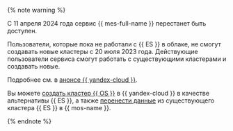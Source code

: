 {% note warning %}

С 11 апреля 2024 года сервис {{ mes-full-name }} перестанет быть доступен.

Пользователи, которые пока не работали с {{ ES }} в облаке, не смогут создавать новые кластеры с 20 июля 2023 года. Действующие пользователи сервиса смогут работать с существующими кластерами и создавать новые.

Подробнее см. в [анонсе {{ yandex-cloud }}](/blog/posts/2023/06/managed-elasticsearch).

Вы можете [создать кластер {{ OS }}](../../../managed-opensearch/operations/cluster-create.md) в {{ yandex-cloud }} в качестве альтернативы {{ ES }}, а также [перенести данные](../../../managed-elasticsearch/tutorials/migration-to-opensearch.md) из существующего кластера {{ ES }} в {{ mos-name }}.

{% endnote %}
